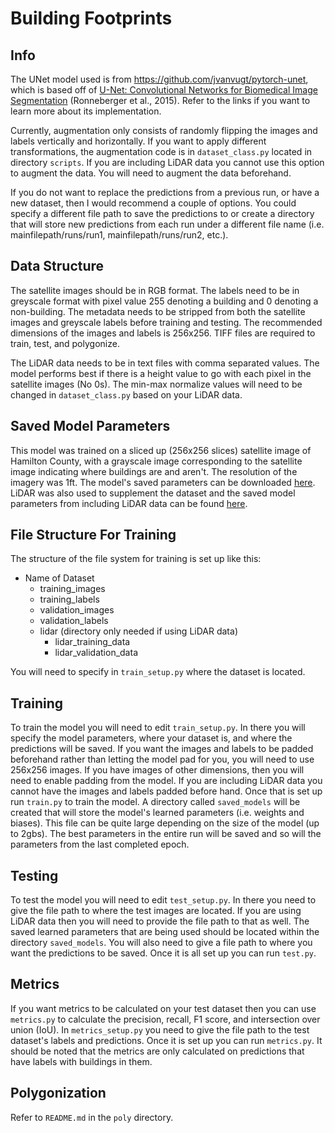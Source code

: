 # Building Footprints #
## Info ##
The UNet model used is from https://github.com/jvanvugt/pytorch-unet, which is based off of [U-Net: Convolutional Networks for Biomedical Image Segmentation](https://arxiv.org/abs/1505.04597) (Ronneberger et al., 2015). Refer to the links if you want to learn more about its implementation.

Currently, augmentation only consists of randomly flipping the images and labels vertically and horizontally. If you want to apply different transformations, the augmentation code is in `dataset_class.py` located in directory `scripts`. If you are including LiDAR data you cannot use this option to augment the data. You will need to augment the data beforehand.

If you do not want to replace the predictions from a previous run, or have a new dataset, then I would recommend a couple of options. You could specify a different file path to save the predictions to or create a directory that will store new predictions from each run under a different file name (i.e. mainfilepath/runs/run1, mainfilepath/runs/run2, etc.).

## Data Structure ##
The satellite images should be in RGB format. The labels need to be in greyscale format with pixel value 255 denoting a building and 0 denoting a non-building. The metadata needs to be stripped from both the satellite images and greyscale labels before training and testing. The recommended dimensions of the images and labels is 256x256. TIFF files are required to train, test, and polygonize.

The LiDAR data needs to be in text files with comma separated values. The model performs best if there is a height value to go with each pixel in the satellite images (No 0s). The min-max normalize values will need to be changed in `dataset_class.py` based on your LiDAR data.

## Saved Model Parameters ##
This model was trained on a sliced up (256x256 slices) satellite image of Hamilton County, with a grayscale image corresponding to the satellite image indicating where buildings are and aren't. The resolution of the imagery was 1ft. The model's saved parameters can be downloaded [here](https://drive.google.com/file/d/1uV8wF0_3cZFnhB8ZFkI20uRPjiGTBoVO/view?usp=sharing). LiDAR was also used to supplement the dataset and the saved model parameters from including LiDAR data can be found [here](https://drive.google.com/file/d/1R9ma3H3a8C5oJHYobgfaXMWOilNVczZ8/view?usp=sharing).

## File Structure For Training ##
The structure of the file system for training is set up like this:

* Name of Dataset
    * training_images
    * training_labels
    * validation_images
    * validation_labels
    * lidar (directory only needed if using LiDAR data)
        * lidar_training_data
        * lidar_validation_data

You will need to specify in `train_setup.py` where the dataset is located.

## Training ##
To train the model you will need to edit `train_setup.py`. In there you will specify the model parameters, where your dataset is, and where the predictions will be saved. If you want the images and labels to be padded beforehand rather than letting the model pad for you, you will need to use 256x256 images. If you have images of other dimensions, then you will need to enable padding from the model. If you are including LiDAR data you cannot have the images and labels padded before hand. Once that is set up run `train.py` to train the model. A directory called `saved_models` will be created that will store the model's learned parameters (i.e. weights and biases). This file can be quite large depending on the size of the model (up to 2gbs). The best parameters in the entire run will be saved and so will the parameters from the last completed epoch.

## Testing ##
To test the model you will need to edit `test_setup.py`. In there you need to give the file path to where the test images are located. If you are using LiDAR data then you will need to provide the file path to that as well. The saved learned parameters that are being used should be located within the directory `saved_models`. You will also need to give a file path to where you want the predictions to be saved. Once it is all set up you can run `test.py`.

## Metrics ##
If you want metrics to be calculated on your test dataset then you can use `metrics.py` to calculate the precision, recall, F1 score, and intersection over union (IoU). In `metrics_setup.py` you need to give the file path to the test dataset's labels and predictions. Once it is set up you can run `metrics.py`. It should be noted that the metrics are only calculated on predictions that have labels with buildings in them.

## Polygonization ##
Refer to `README.md` in the `poly` directory.
